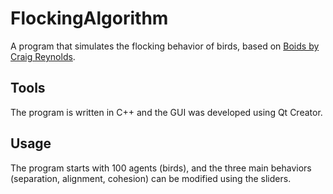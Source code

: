 # FlockingAlgorithm
A program that simulates the flocking behavior of birds, based on [Boids by Craig Reynolds](http://www.red3d.com/cwr/boids/).

## Tools
The program is written in C++ and the GUI was developed using Qt Creator. 

## Usage
The program starts with 100 agents (birds), and the three main behaviors (separation, alignment, cohesion) can be modified using the sliders. 
